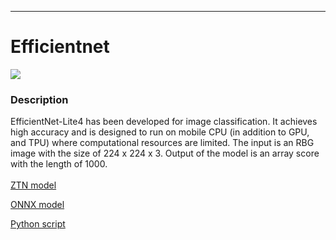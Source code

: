 ***

# **Efficientnet**

[<img src="efficientnet/efficientnet.gif">](efficientnet)
### Description

EfficientNet-Lite4 has been developed for image classification. It achieves high accuracy and is designed to run on mobile CPU (in addition to GPU, and TPU) where computational resources are limited. The input is an RBG image with the size of 224 x 224 x 3. Output of the model is an array score with the length of 1000.
<br /><br />
[ZTN model](efficientnet/ztn/efficientnet.ztn)

[ONNX model](efficientnet/efficientnet-lite4-11.onnx)

[Python script](efficientnet)
<br /><br />
